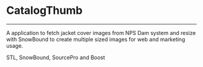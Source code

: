 # CatalogThumb
--------------

A application to fetch jacket cover images from NPS Dam system and resize with
SnowBound to create multiple sized images for web and marketing usage.

STL, SnowBound, SourcePro and Boost